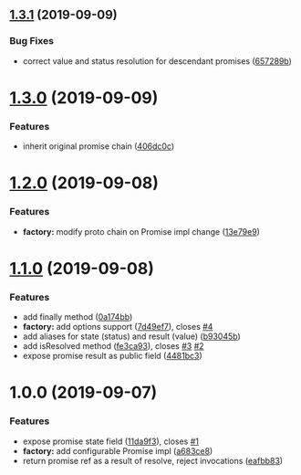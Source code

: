 ## [1.3.1](https://github.com/qiwi/inside-out-promise/compare/v1.3.0...v1.3.1) (2019-09-09)


### Bug Fixes

* correct value and status resolution for descendant promises ([657289b](https://github.com/qiwi/inside-out-promise/commit/657289b))

# [1.3.0](https://github.com/qiwi/inside-out-promise/compare/v1.2.0...v1.3.0) (2019-09-09)


### Features

* inherit original promise chain ([406dc0c](https://github.com/qiwi/inside-out-promise/commit/406dc0c))

# [1.2.0](https://github.com/qiwi/inside-out-promise/compare/v1.1.0...v1.2.0) (2019-09-08)


### Features

* **factory:** modify proto chain on Promise impl change ([13e79e9](https://github.com/qiwi/inside-out-promise/commit/13e79e9))

# [1.1.0](https://github.com/qiwi/inside-out-promise/compare/v1.0.0...v1.1.0) (2019-09-08)


### Features

* add finally method ([0a174bb](https://github.com/qiwi/inside-out-promise/commit/0a174bb))
* **factory:** add options support ([7d49ef7](https://github.com/qiwi/inside-out-promise/commit/7d49ef7)), closes [#4](https://github.com/qiwi/inside-out-promise/issues/4)
* add aliases for state (status) and result (value) ([b93045b](https://github.com/qiwi/inside-out-promise/commit/b93045b))
* add isResolved method ([fe3ca93](https://github.com/qiwi/inside-out-promise/commit/fe3ca93)), closes [#3](https://github.com/qiwi/inside-out-promise/issues/3) [#2](https://github.com/qiwi/inside-out-promise/issues/2)
* expose promise result as public field ([4481bc3](https://github.com/qiwi/inside-out-promise/commit/4481bc3))

# 1.0.0 (2019-09-07)


### Features

* expose promise state field ([11da9f3](https://github.com/qiwi/inside-out-promise/commit/11da9f3)), closes [#1](https://github.com/qiwi/inside-out-promise/issues/1)
* **factory:** add configurable Promise impl ([a683ce8](https://github.com/qiwi/inside-out-promise/commit/a683ce8))
* return promise ref as a result of resolve, reject invocations ([eafbb83](https://github.com/qiwi/inside-out-promise/commit/eafbb83))
